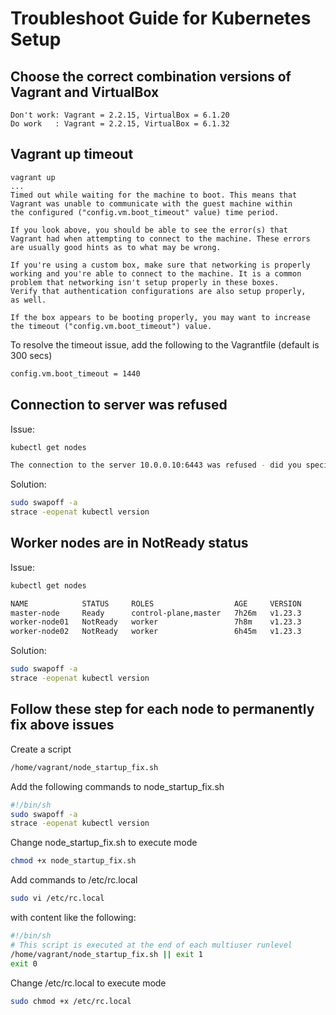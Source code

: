 
# Troubleshoot Guide for Kubernetes Setup

## Choose the correct combination versions of Vagrant and VirtualBox

```
Don't work: Vagrant = 2.2.15, VirtualBox = 6.1.20
Do work   : Vagrant = 2.2.15, VirtualBox = 6.1.32
```

## Vagrant up timeout

```
vagrant up
...
Timed out while waiting for the machine to boot. This means that
Vagrant was unable to communicate with the guest machine within
the configured ("config.vm.boot_timeout" value) time period.

If you look above, you should be able to see the error(s) that
Vagrant had when attempting to connect to the machine. These errors
are usually good hints as to what may be wrong.

If you're using a custom box, make sure that networking is properly
working and you're able to connect to the machine. It is a common
problem that networking isn't setup properly in these boxes.
Verify that authentication configurations are also setup properly,
as well.

If the box appears to be booting properly, you may want to increase
the timeout ("config.vm.boot_timeout") value.
```

To resolve the timeout issue, add the following to the Vagrantfile (default is 300 secs)

```sh
config.vm.boot_timeout = 1440
```

## Connection to server was refused

Issue:
```sh
kubectl get nodes

The connection to the server 10.0.0.10:6443 was refused - did you specify the right host or port?
```

Solution:
```sh
sudo swapoff -a
strace -eopenat kubectl version
```

## Worker nodes are in NotReady status

Issue:
```sh
kubectl get nodes

NAME            STATUS     ROLES                  AGE     VERSION
master-node     Ready      control-plane,master   7h26m   v1.23.3
worker-node01   NotReady   worker                 7h8m    v1.23.3
worker-node02   NotReady   worker                 6h45m   v1.23.3
```

Solution:
```sh
sudo swapoff -a
strace -eopenat kubectl version
```

## Follow these step for each node to permanently fix above issues

Create a script

```sh
/home/vagrant/node_startup_fix.sh
```

Add the following commands to node_startup_fix.sh

```sh
#!/bin/sh
sudo swapoff -a
strace -eopenat kubectl version
```

Change node_startup_fix.sh to execute mode

```sh
chmod +x node_startup_fix.sh
```

Add commands to /etc/rc.local

```sh
sudo vi /etc/rc.local
```

with content like the following:

```sh
#!/bin/sh
# This script is executed at the end of each multiuser runlevel
/home/vagrant/node_startup_fix.sh || exit 1
exit 0
```

Change /etc/rc.local to execute mode

```sh
sudo chmod +x /etc/rc.local
```